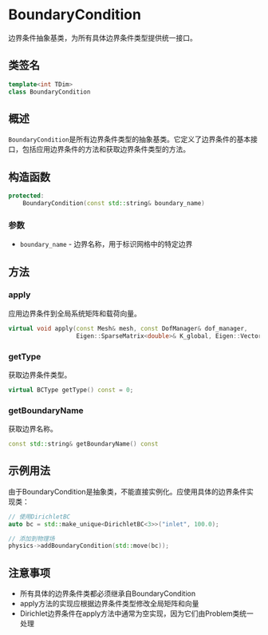 # BoundaryCondition

边界条件抽象基类，为所有具体边界条件类型提供统一接口。

## 类签名

```cpp
template<int TDim>
class BoundaryCondition
```

## 概述

`BoundaryCondition`是所有边界条件类型的抽象基类。它定义了边界条件的基本接口，包括应用边界条件的方法和获取边界条件类型的方法。

## 构造函数

```cpp
protected:
    BoundaryCondition(const std::string& boundary_name)
```

### 参数

- `boundary_name` - 边界名称，用于标识网格中的特定边界

## 方法

### apply

应用边界条件到全局系统矩阵和载荷向量。

```cpp
virtual void apply(const Mesh& mesh, const DofManager& dof_manager,
                   Eigen::SparseMatrix<double>& K_global, Eigen::VectorXd& F_global) const = 0;
```

### getType

获取边界条件类型。

```cpp
virtual BCType getType() const = 0;
```

### getBoundaryName

获取边界名称。

```cpp
const std::string& getBoundaryName() const
```

## 示例用法

由于BoundaryCondition是抽象类，不能直接实例化。应使用具体的边界条件实现类：

```cpp
// 使用DirichletBC
auto bc = std::make_unique<DirichletBC<3>>("inlet", 100.0);

// 添加到物理场
physics->addBoundaryCondition(std::move(bc));
```

## 注意事项

- 所有具体的边界条件类都必须继承自BoundaryCondition
- apply方法的实现应根据边界条件类型修改全局矩阵和向量
- Dirichlet边界条件在apply方法中通常为空实现，因为它们由Problem类统一处理